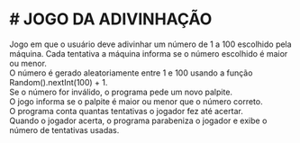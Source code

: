 # # JOGO DA ADIVINHAÇÃO
Jogo em que o usuário deve adivinhar um número de 1 a 100 escolhido pela máquina. Cada tentativa a máquina informa se o número escolhido é maior ou menor. <br>
O número é gerado aleatoriamente entre 1 e 100 usando a função Random().nextInt(100) + 1. <br>
Se o número for inválido, o programa pede um novo palpite. <br>
O jogo informa se o palpite é maior ou menor que o número correto. <br>
O programa conta quantas tentativas o jogador fez até acertar. <br>
Quando o jogador acerta, o programa parabeniza o jogador e exibe o número de tentativas usadas.